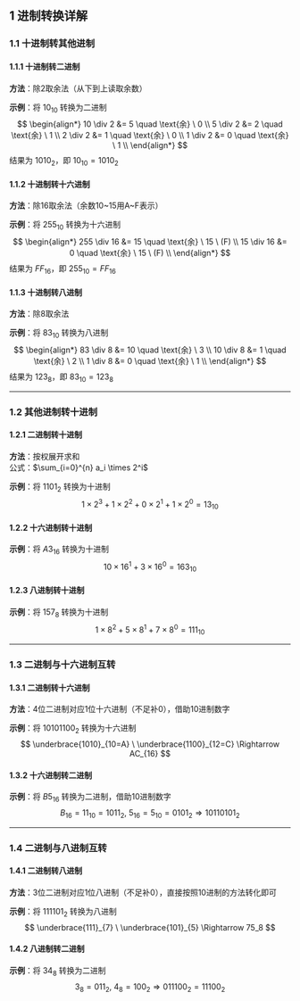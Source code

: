 ## 1 进制转换详解

### 1.1 十进制转其他进制

#### 1.1.1 十进制转二进制
**方法**：除2取余法（从下到上读取余数）

**示例**：将 $10_{10}$ 转换为二进制
$$
\begin{align*}
10 \div 2 &= 5 \quad \text{余} \ 0 \\
5 \div 2 &= 2 \quad \text{余} \ 1 \\
2 \div 2 &= 1 \quad \text{余} \ 0 \\
1 \div 2 &= 0 \quad \text{余} \ 1 \\
\end{align*}
$$
结果为 $1010_2$，即 $10_{10} = 1010_2$

#### 1.1.2 十进制转十六进制
**方法**：除16取余法（余数10~15用A~F表示）

**示例**：将 $255_{10}$ 转换为十六进制
$$
\begin{align*}
255 \div 16 &= 15 \quad \text{余} \ 15 \ (F) \\
15 \div 16 &= 0 \quad \text{余} \ 15 \ (F) \\
\end{align*}
$$
结果为 $FF_{16}$，即 $255_{10} = FF_{16}$

#### 1.1.3 十进制转八进制
**方法**：除8取余法

**示例**：将 $83_{10}$ 转换为八进制
$$
\begin{align*}
83 \div 8 &= 10 \quad \text{余} \ 3 \\
10 \div 8 &= 1 \quad \text{余} \ 2 \\
1 \div 8 &= 0 \quad \text{余} \ 1 \\
\end{align*}
$$
结果为 $123_8$，即 $83_{10} = 123_8$

---

### 1.2 其他进制转十进制

#### 1.2.1 二进制转十进制
**方法**：按权展开求和  
公式：$\sum_{i=0}^{n} a_i \times 2^i$

**示例**：将 $1101_2$ 转换为十进制
$$
1 \times 2^3 + 1 \times 2^2 + 0 \times 2^1 + 1 \times 2^0 = 13_{10}
$$

#### 1.2.2 十六进制转十进制
**示例**：将 $A3_{16}$ 转换为十进制
$$
10 \times 16^1 + 3 \times 16^0 = 163_{10}
$$

#### 1.2.3 八进制转十进制
**示例**：将 $157_8$ 转换为十进制
$$
1 \times 8^2 + 5 \times 8^1 + 7 \times 8^0 = 111_{10}
$$

---

### 1.3 二进制与十六进制互转

#### 1.3.1 二进制转十六进制
**方法**：4位二进制对应1位十六进制（不足补0），借助10进制数字

**示例**：将 $10101100_2$ 转换为十六进制
$$
\underbrace{1010}_{10=A} \ \underbrace{1100}_{12=C} \Rightarrow AC_{16}
$$

#### 1.3.2 十六进制转二进制
**示例**：将 $B5_{16}$ 转换为二进制，借助10进制数字
$$
B_{16} = 11_{10} = 1011_2, \ 5_{16} = 5_{10} = 0101_2 \Rightarrow 10110101_2
$$

---

### 1.4 二进制与八进制互转

#### 1.4.1 二进制转八进制
**方法**：3位二进制对应1位八进制（不足补0），直接按照10进制的方法转化即可

**示例**：将 $111101_2$ 转换为八进制
$$
\underbrace{111}_{7} \ \underbrace{101}_{5} \Rightarrow 75_8
$$

#### 1.4.2 八进制转二进制
**示例**：将 $34_8$ 转换为二进制
$$
3_8 = 011_2, \ 4_8 = 100_2 \Rightarrow 011100_2 = 11100_2
$$
